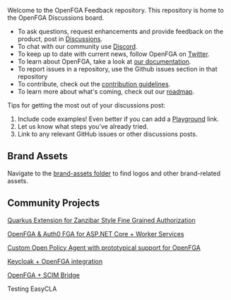Welcome to the OpenFGA Feedback repository. This repository is home to the OpenFGA Discussions board.

- To ask questions, request enhancements and provide feedback on the product, post in [Discussions](https://github.com/orgs/openfga/discussions).
- To chat with our community use [Discord](https://discord.gg/8naAwJfWN6).
- To keep up to date with current news, follow OpenFGA on [Twitter](https://twitter.com/openfga).
- To learn about OpenFGA, take a look at [our documentation](https://openfga.dev/docs).
- To report issues in a repository, use the Github issues section in that repository
- To contribute, check out the [contribution guidelines](https://github.com/openfga/.github/blob/main/CONTRIBUTING.md).
- To learn more about what's coming, check out our [roadmap](https://github.com/orgs/openfga/projects/1).

Tips for getting the most out of your discussions post:

1. Include code examples! Even better if you can add a [Playground](https://play.fga.dev) link.
2. Let us know what steps you've already tried.
3. Link to any relevant GitHub issues or other discussions posts.

## Brand Assets

Navigate to the [brand-assets folder](https://github.com/openfga/community/tree/main/brand-assets) to find logos and other brand-related assets.

## Community Projects

[Quarkus Extension for Zanzibar Style Fine Grained Authorization](https://github.com/kdubb/quarkus-zanzibar-extensions)

[OpenFGA & Auth0 FGA for ASP.NET Core + Worker Services](https://github.com/Hawxy/Fga.Net)

[Custom Open Policy Agent with prototypical support for OpenFGA](https://github.com/thomasdarimont/custom-opa-openfga)

[Keycloak + OpenFGA integration](https://github.com/embesozzi/keycloak-openfga-workshop)

[OpenFGA + SCIM Bridge](https://github.com/SUSE-Skyscraper/openfga-scim-bridge)


Testing EasyCLA
